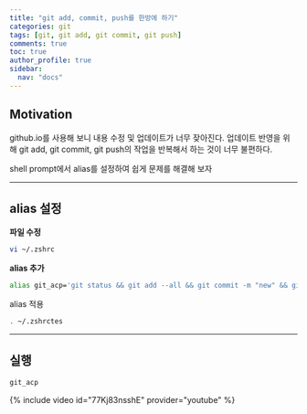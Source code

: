 ```yaml
---
title: "git add, commit, push를 한방에 하기"
categories: git
tags: [git, git add, git commit, git push]
comments: true
toc: true
author_profile: true
sidebar:
  nav: "docs"
---
```

## Motivation

 github.io를 사용해 보니 내용 수정 및 업데이트가 너무 잦아진다. 업데이트 반영을 위해 git add, git commit, git push의 작업을 반복해서 하는 것이 너무 불편하다. 

 shell prompt에서 alias를 설정하여 쉽게 문제를 해결해 보자

---

## alias 설정

**파일 수정**

```bash
vi ~/.zshrc
```

**alias 추가**

```bash
alias git_acp='git status && git add --all && git commit -m "new" && git push origin main'
```

alias 적용

```bash
. ~/.zshrctes
```

---

## 실행

```bash
git_acp
```
{% include video id="77Kj83nsshE" provider="youtube" %}